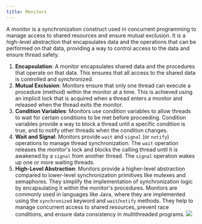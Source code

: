```yaml
---
title: Monitors
---
```


A monitor is a synchronization construct used in concurrent programming to manage access to shared resources and ensure mutual exclusion. It is a high-level abstraction that encapsulates data and the operations that can be performed on that data, providing a way to control access to the data and ensure thread safety.

1. **Encapsulation**: A monitor encapsulates shared data and the procedures that operate on that data. This ensures that all access to the shared data is controlled and synchronized.
2. **Mutual Exclusion**: Monitors ensure that only one thread can execute a procedure (method) within the monitor at a time. This is achieved using an implicit lock that is acquired when a thread enters a monitor and released when the thread exits the monitor.
3. **Condition Variables**: Monitors use condition variables to allow threads to wait for certain conditions to be met before proceeding. Condition variables provide a way to block a thread until a specific condition is true, and to notify other threads when the condition changes.
4. **Wait and Signal**: Monitors provide `wait` and `signal` (or `notify`) operations to manage thread synchronization. The `wait` operation releases the monitor's lock and blocks the calling thread until it is awakened by a `signal` from another thread. The `signal` operation wakes up one or more waiting threads.
5. **High-Level Abstraction**: Monitors provide a higher-level abstraction compared to lower-level synchronization primitives like mutexes and semaphores. They simplify the implementation of synchronization logic by encapsulating it within the monitor's procedures.
Monitors are commonly used in languages like Java, where they are implemented using the `synchronized` keyword and `wait`/`notify` methods. They help to manage concurrent access to shared resources, prevent race conditions, and ensure data consistency in multithreaded programs.
![](../attachments/cleanshot-2025-02-21-at-1612032x.png)